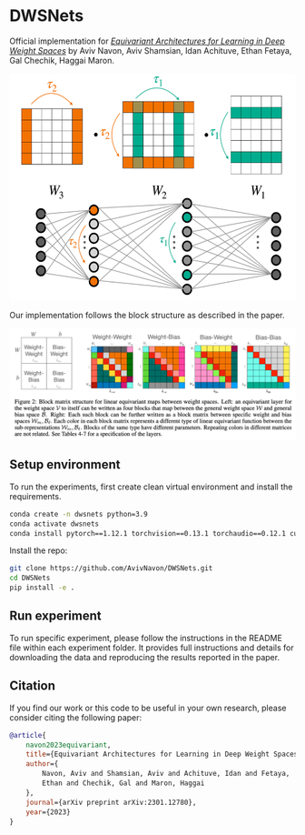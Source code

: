 # DWSNets

Official implementation for [_Equivariant Architectures for Learning in Deep Weight Spaces_](https://arxiv.org/abs/2301.12780) by Aviv Navon, Aviv Shamsian, Idan Achituve, Ethan Fetaya, Gal Chechik, Haggai Maron.
<p align="center"> 
    <img src=misc/sym.png  height="400">
</p>

Our implementation follows the block structure as described in the paper.

![](misc/blocks.png)

## Setup environment

To run the experiments, first create clean virtual environment and install the requirements.

```bash
conda create -n dwsnets python=3.9
conda activate dwsnets
conda install pytorch==1.12.1 torchvision==0.13.1 torchaudio==0.12.1 cudatoolkit=11.3 -c pytorch
```

Install the repo:

```bash
git clone https://github.com/AvivNavon/DWSNets.git
cd DWSNets
pip install -e .
```

## Run experiment

To run specific experiment, please follow the instructions in the README file within each experiment folder. 
It provides full instructions and details for downloading the data and reproducing the results reported in the paper.

## Citation

If you find our work or this code to be useful in your own research, please consider citing the following paper:

```bib
@article{
    navon2023equivariant,
    title={Equivariant Architectures for Learning in Deep Weight Spaces},
    author={
        Navon, Aviv and Shamsian, Aviv and Achituve, Idan and Fetaya, 
        Ethan and Chechik, Gal and Maron, Haggai
    },
    journal={arXiv preprint arXiv:2301.12780},
    year={2023}
}
```
